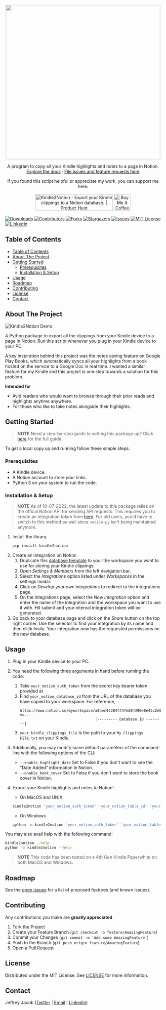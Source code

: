 
<!-- PROJECT OVERVIEW -->
<p align="center">
  <img width="500" src="https://i.imgur.com/mJOjtvo.png">
</p>
<!-- <h1 align="center">Kindle2Notion</h1> -->
<p align="center">
  A program to copy all your Kindle highlights and notes to a page in Notion. 
  <br />
  <a href="https://github.com/paperboi/Kindle2Notion">Explore the docs</a>
  ·
  <a href="https://github.com/paperboi/Kindle2Notion/issues">File issues and feature requests here</a>
</p>
<p align="center">
  If you found this script helpful or appreciate my work, you can support me here:
  <br><br>
  <a href="https://www.producthunt.com/posts/kindle2notion?utm_source=badge-featured&utm_medium=badge&utm_souce=badge-kindle2notion" target="_blank"><img src="https://api.producthunt.com/widgets/embed-image/v1/featured.svg?post_id=295918&theme=light" alt="Kindle2Notion - Export your Kindle clippings to a Notion database. | Product Hunt" style="width: 250px; height: 54px;" width="250" height="54" /></a>
  <a href="https://www.buymeacoffee.com/jeffreyjacob" target="_blank"><img src="https://cdn.buymeacoffee.com/buttons/v2/default-yellow.png" alt="Buy Me A Coffee" style="height: 54px;" height="54"></a>
</p>

[![Downloads][downloads-shield]][downloads-url]
[![Contributors][contributors-shield]][contributors-url]
[![Forks][forks-shield]][forks-url]
[![Stargazers][stars-shield]][stars-url]
[![Issues][issues-shield]][issues-url]
[![MIT License][license-shield]][license-url]
[![LinkedIn][linkedin-shield]][linkedin-url]

<!-- TABLE OF CONTENTS -->
## Table of Contents

- [Table of Contents](#table-of-contents)
- [About The Project](#about-the-project)
- [Getting Started](#getting-started)
  - [Prerequisites](#prerequisites)
  - [Installation & Setup](#installation--setup)
- [Usage](#usage)
- [Roadmap](#roadmap)
- [Contributing](#contributing)
- [License](#license)
- [Contact](#contact)



<!-- ABOUT THE PROJECT -->
## About The Project

![Kindle2Notion Demo][product-demo]

A Python package to export all the clippings from your Kindle device to a page in Notion. Run this script whenever you plug in your Kindle device to your PC.

A key inspiration behind this project was the notes saving feature on Google Play Books, which automatically syncs all your highlights from a book hosted on the service to a Google Doc in real time. I wanted a similar feature for my Kindle and this project is one step towards a solution for this problem.

**Intended for**
- Avid readers who would want to browse through their prior reads and highlights anytime anywhere.
- For those who like to take notes alongside their highlights.


<!-- GETTING STARTED -->
## Getting Started


> **NOTE**
> Need a step-by-step guide to setting this package up? Click [here](https://kindle2notion.notion.site/Kindle2Notion-8a9683c9b19546c3b1cf42a68aceebee) for the full guide. 

To get a local copy up and running follow these simple steps:

### Prerequisites

* A Kindle device.
* A Notion account to store your links.
* Python 3 on your system to run the code.

### Installation & Setup

> **NOTE** 
> As of 10-07-2022, the latest update to this package relies on the offical Notion API for sending API requests. This requires you to create an integration token from [here](https://www.notion.so/my-integrations). For old users, you'd have to switch to this method as well since `notion-py` isn't being maintained anymore.
 
1. Install the library.
    ```sh
    pip install kindle2notion
    ```
2. Create an integration on Notion.
      1. Duplicate this [database template](https://kindle2notion.notion.site/6d26062e3bb04dd89b988806978c1fe7?v=0d394a8162cc481280966b35a37465c2) to your the workspace you want to use for storing your Kindle clippings.
      2. Open _Settings & Members_ from the left navigation bar.
      3. Select the _Integrations_ option listed under _Workspaces_ in the settings modal.
      4. Click on _Develop your own integrations_ to redirect to the integrations page.
      5. On the integrations page, select the _New integration_ option and enter the name of the integration and the workspace you want to use it with. Hit submit and your internal integration token will be generated.
3. Go back to your database page and click on the _Share_ button on the top right corner. Use the selector to find your integration by its name and then click _Invite_. Your integration now has the requested permissions on the new database. 


<!-- USAGE EXAMPLES -->
## Usage

1. Plug in your Kindle device to your PC.
    
2. You need the following three arguments in hand before running the code:
   1. Take `your_notion_auth_token` from the secret key bearer token provided at 
   2. Find `your_notion_database_id` from the URL of the database you have copied to your workspace. For reference,
      ```
      https://www.notion.so/myworkspace/a8aec43384f447ed84390e8e42c2e089?v=...
                                        |--------- Database ID --------|
      ```
   3. `your_kindle_clippings_file` is the path to your `My Clippings File.txt` on your Kindle.

3. Additionally, you may modify some default parameters of the command-line with the following options of the CLI:
   - ```--enable_highlight_date```  Set to False if you don't want to see the "Date Added" information in Notion.
   - ```--enable_book_cover```      Set to False if you don't want to store the book cover in Notion.
    
4. Export your Kindle highlights and notes to Notion!
   - On MacOS and UNIX,
   ```sh
   kindle2notion 'your_notion_auth_token' 'your_notion_table_id' 'your_kindle_clippings_file'
   ```
   - On Windows
   ```sh
   python -m kindle2notion 'your_notion_auth_token' 'your_notion_table_id' 'your_kindle_clippings_file'
   ```
You may also avail help with the following command:
   ```sh
   kindle2notion --help
   python -m kindle2notion --help
   ```

> **NOTE**
> This code has been tested on a 4th Gen Kindle Paperwhite on both MacOS and Windows.


<!-- ROADMAP -->
## Roadmap

See the [open issues](https://github.com/paperboi/Kindle2Notion/issues) for a list of proposed features (and known issues).



<!-- CONTRIBUTING -->
## Contributing

<!-- Contributions are what make the open source community such an amazing place to be learn, inspire, and create. -->
Any contributions you make are **greatly appreciated**.

1. Fork the Project
2. Create your Feature Branch (`git checkout -b feature/AmazingFeature`)
3. Commit your Changes (`git commit -m 'Add some AmazingFeature'`)
4. Push to the Branch (`git push origin feature/AmazingFeature`)
5. Open a Pull Request



<!-- LICENSE -->
## License

Distributed under the MIT License. See [LICENSE][license-url] for more information.



<!-- CONTACT -->
## Contact

Jeffrey Jacob ([Twitter](https://twitter.com/jeffreysamjacob) | [Email](mailto:jeffreysamjacob@gmail.com) | [LinkedIn](https://www.linkedin.com/in/jeffreysamjacob/))


[downloads-shield]: https://pepy.tech/badge/kindle2notion
[downloads-url]: https://pepy.tech/project/kindle2notion
[contributors-shield]: https://img.shields.io/github/contributors/paperboi/Kindle2Notion.svg?style=flat-square
[contributors-url]: https://github.com/paperboi/Kindle2Notion/graphs/contributors
[forks-shield]: https://img.shields.io/github/forks/paperboi/Kindle2Notion.svg?style=flat-square
[forks-url]: https://github.com/paperboi/Kindle2Notion/network/members
[stars-shield]: https://img.shields.io/github/stars/paperboi/Kindle2Notion.svg?style=flat-square
[stars-url]: https://github.com/paperboi/Kindle2Notion/stargazers
[issues-shield]: https://img.shields.io/github/issues/paperboi/Kindle2Notion.svg?style=flat-square
[issues-url]: https://github.com/paperboi/Kindle2Notion/issues
[license-shield]: https://img.shields.io/github/license/paperboi/Kindle2Notion.svg?style=flat-square
[license-url]: https://github.com/paperboi/kindle2notion/blob/master/LICENSE
[linkedin-shield]: https://img.shields.io/badge/-LinkedIn-black.svg?style=flat-square&logo=linkedin&colorB=555
[linkedin-url]: https://www.linkedin.com/in/jeffreysamjacob/
[product-demo]: https://i.imgur.com/IlDmEOy.gif
